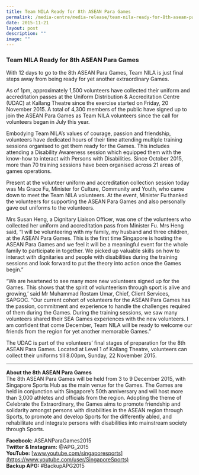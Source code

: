 ```yaml
---
title: Team NILA Ready for 8th ASEAN Para Games
permalink: /media-centre/media-release/team-nila-ready-for-8th-asean-para-games/
date: 2015-11-21
layout: post
description: ""
image: ""
---
```

### **Team NILA Ready for 8th ASEAN Para Games**

With 12 days to go to the 8th ASEAN Para Games, Team NILA is just final steps away from being ready for yet another extraordinary Games.

As of 1pm, approximately 1,500 volunteers have collected their uniform and accreditation passes at the Uniform Distribution & Accreditation Centre (UDAC) at Kallang Theatre since the exercise started on Friday, 20 November 2015. A total of 4,300 members of the public have signed up to join the ASEAN Para Games as Team NILA volunteers since the call for volunteers began in July this year.

Embodying Team NILA’s values of courage, passion and friendship, volunteers have dedicated hours of their time attending multiple training sessions organised to get them ready for the Games. This includes attending a Disability Awareness session which equipped them with the know-how to interact with Persons with Disabilities. Since October 2015, more than 70 training sessions have been organised across 21 areas of games operations.

Present at the volunteer uniform and accreditation collection session today was Ms Grace Fu, Minister for Culture, Community and Youth, who came down to meet the Team NILA volunteers. At the event, Minister Fu thanked the volunteers for supporting the ASEAN Para Games and also personally gave out uniforms to the volunteers.

Mrs Susan Heng, a Dignitary Liaison Officer, was one of the volunteers who collected her uniform and accreditation pass from Minister Fu. Mrs Heng said, “I will be volunteering with my family, my husband and three children, at the ASEAN Para Games. This is the first time Singapore is hosting the ASEAN Para Games and we feel it will be a meaningful event for the whole family to participate in together. We picked up valuable skills on how to interact with dignitaries and people with disabilities during the training sessions and look forward to put the theory into action once the Games begin.”

“We are heartened to see many more new volunteers signed up for the Games. This shows that the spirit of volunteerism through sport is alive and growing,’ said Mr Muhammad Rostam Umar, Chief, Client Services, SAPGOC. “Our current cohort of volunteers for the ASEAN Para Games has the passion, commitment and experience to handle the challenges required of them during the Games. During the training sessions, we saw many volunteers shared their SEA Games experiences with the new volunteers. I am confident that come December, Team NILA will be ready to welcome our friends from the region for yet another memorable Games.”

The UDAC is part of the volunteers’ final stages of preparation for the 8th ASEAN Para Games. Located at Level 1 of Kallang Theatre, volunteers can collect their uniforms till 8.00pm, Sunday, 22 November 2015.

---

**About the 8th ASEAN Para Games**<br>
The 8th ASEAN Para Games will be held from 3 to 9 December 2015, with Singapore Sports Hub as the main venue for the Games. The Games are held in conjunction with Singapore’s 50th anniversary and will host more than 3,000 athletes and officials from the region. Adopting the theme of Celebrate the Extraordinary, the Games aims to promote friendship and solidarity amongst persons with disabilities in the ASEAN region through Sports, to promote and develop Sports for the differently abled, and rehabilitate and integrate persons with disabilities into mainstream society through Sports.

**Facebook:** ASEANParaGames2015<br>
**Twitter & Instagram:** @APG_2015<br>
**YouTube:** [www.youtube.com/singaporesports](https://www.youtube.com/user/SingaporeSports)<br>
**Backup APG:** #BackupAPG2015